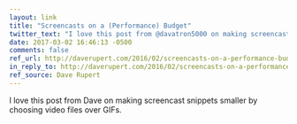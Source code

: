 ```yaml
---
layout: link
title: "Screencasts on a (Performance) Budget"
twitter_text: "I love this post from @davatron5000 on making screencast snippets smaller by choosing video files over GIFs."
date: 2017-03-02 16:46:13 -0500
comments: false
ref_url: http://daverupert.com/2016/02/screencasts-on-a-performance-budget/
in_reply_to: http://daverupert.com/2016/02/screencasts-on-a-performance-budget/
ref_source: Dave Rupert
---
```


I love this post from Dave on making screencast snippets smaller by choosing video files over GIFs.